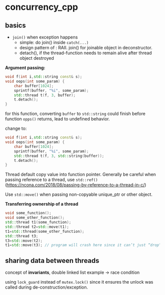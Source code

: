 # concurrency_cpp


##  basics
- ```join()``` when exception happens
    - simple: do join() inside ```catch(...)```
    - design pattern of : RAII. join() for joinable object in deconstructor.
    - detach(), if the thread-function needs to remain alive after thread object destroyed


**Argument passing:**
```cpp
void f(int i,std::string const& s);
void oops(int some_param) {
    char buffer[1024];
    sprintf(buffer, "%i", some_param);
    std::thread t(f, 3, buffer);
    t.detach();
}
```

for this function, converting `buffer` to `std::string` could finish before function `opps()` returns, lead to undefined behavior.

change to:

```cpp
void f(int i,std::string const& s);
void oops(int some_param) {
    char buffer[1024];
    sprintf(buffer, "%i", some_param);
    std::thread t(f, 3, std::string(buffer));
    t.detach();
}
```

Thread default copy value into function pointer. Generally be careful when passing reference to a thread, use `std::ref()` (https://ncona.com/2018/08/passing-by-reference-to-a-thread-in-c/)


Use `std::move()` when passing non-copyable unique_ptr or other object.


**Transferring ownership of a thread**


```cpp
void some_function();
void some_other_function();
std::thread t1(some_function);
std::thread t2=std::move(t1);
t1=std::thread(some_other_function);
std::thread t3;
t3=std::move(t2);
t1=std::move(t3); // program will crash here since it can’t just “drop” a thread by assigning a new value to the std::thread object that manages it.
```



## sharing data between threads

concept of **invariants**, double linked list example -> race condition


using `lock_guard` instead of `mutex.lock()` since it ensures the unlock was called during de-construction/exception.
